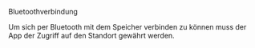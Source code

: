 Bluetoothverbindung

Um sich per Bluetooth mit dem Speicher verbinden zu können muss der App der Zugriff auf den Standort gewährt werden.
